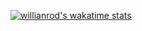 [![willianrod's wakatime stats](https://github-readme-stats.vercel.app/api/wakatime?Rumanns=willianrod)](https://github.com/anuraghazra/github-readme-stats)
